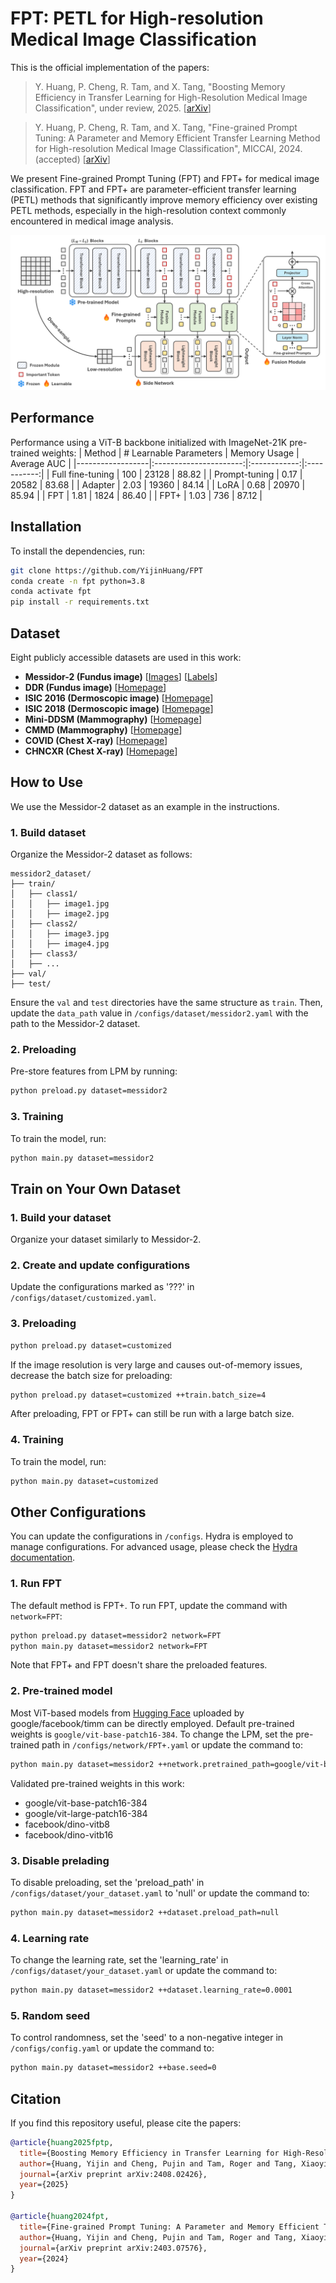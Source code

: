 # FPT: PETL for High-resolution Medical Image Classification

This is the official implementation of the papers:

> Y. Huang, P. Cheng, R. Tam, and X. Tang, "Boosting Memory Efficiency in Transfer Learning for High-Resolution Medical Image Classification", under review, 2025. [[arXiv](https://arxiv.org/abs/2408.02426)]

> Y. Huang, P. Cheng, R. Tam, and X. Tang, "Fine-grained Prompt Tuning: A Parameter and Memory Efficient Transfer Learning Method for High-resolution Medical Image Classification", MICCAI, 2024. (accepted) [[arXiv](https://arxiv.org/abs/2403.07576)]

We present Fine-grained Prompt Tuning (FPT) and FPT+ for medical image classification. FPT and FPT+ are parameter-efficient transfer learning (PETL) methods that significantly improve memory efficiency over existing PETL methods, especially in the high-resolution context commonly encountered in medical image analysis.

![Framework](./framework.png)



## Performance
Performance using a ViT-B backbone initialized with ImageNet-21K pre-trained weights:
| Method           | # Learnable Parameters | Memory Usage | Average AUC |
|------------------|:----------------------:|:------------:|:-----------:|
| Full fine-tuning | 100                    | 23128        | 88.82       |
| Prompt-tuning    | 0.17                   | 20582        | 83.68       |
| Adapter          | 2.03                   | 19360        | 84.14       |
| LoRA             | 0.68                   | 20970        | 85.94       |
| FPT              | 1.81                   | 1824         | 86.40       |
| FPT+             | 1.03                   | 736          | 87.12       |



## Installation
To install the dependencies, run:
```bash
git clone https://github.com/YijinHuang/FPT
conda create -n fpt python=3.8
conda activate fpt
pip install -r requirements.txt
```



## Dataset
Eight publicly accessible datasets are used in this work:
- **Messidor-2 (Fundus image)** [[Images](https://www.adcis.net/en/third-party/messidor2/)] [[Labels](https://www.kaggle.com/datasets/google-brain/messidor2-dr-grades)]
- **DDR (Fundus image)** [[Homepage](https://github.com/nkicsl/DDR-dataset)]
- **ISIC 2016 (Dermoscopic image)** [[Homepage](https://challenge.isic-archive.com/landing/2016/)]
- **ISIC 2018 (Dermoscopic image)** [[Homepage](https://challenge.isic-archive.com/landing/2018/)]
- **Mini-DDSM (Mammography)** [[Homepage](https://ardisdataset.github.io/MiniDDSM/?trk=public_profile_project-button)]
- **CMMD (Mammography)** [[Homepage](https://www.cancerimagingarchive.net/collection/cmmd/)]
- **COVID (Chest X-ray)** [[Homepage](https://www.kaggle.com/datasets/sid321axn/covid-cxr-image-dataset-research)]
- **CHNCXR (Chest X-ray)** [[Homepage](http://archive.nlm.nih.gov/repos/chestImages.php)]



## How to Use
We use the Messidor-2 dataset as an example in the instructions.

### 1. Build dataset
Organize the Messidor-2 dataset as follows:

```
messidor2_dataset/
├── train/
│   ├── class1/
│   │   ├── image1.jpg
│   │   ├── image2.jpg
│   ├── class2/
│   │   ├── image3.jpg
│   │   ├── image4.jpg
│   ├── class3/
│   ├── ...
├── val/
├── test/
```

Ensure the `val` and `test` directories have the same structure as `train`. Then, update the `data_path` value in `/configs/dataset/messidor2.yaml` with the path to the Messidor-2 dataset.

### 2. Preloading
Pre-store features from LPM by running:
```bash
python preload.py dataset=messidor2
```

### 3. Training
To train the model, run:
```bash
python main.py dataset=messidor2
```



## Train on Your Own Dataset
### 1. Build your dataset
Organize your dataset similarly to Messidor-2.

### 2. Create and update configurations
Update the configurations marked as '???' in `/configs/dataset/customized.yaml`.

### 3. Preloading
```bash
python preload.py dataset=customized
```
If the image resolution is very large and causes out-of-memory issues, decrease the batch size for preloading:
```bash
python preload.py dataset=customized ++train.batch_size=4
```
After preloading, FPT or FPT+ can still be run with a large batch size.

### 4. Training
To train the model, run:
```bash
python main.py dataset=customized
```



## Other Configurations
You can update the configurations in `/configs`. Hydra is employed to manage configurations. For advanced usage, please check the [Hydra documentation](https://hydra.cc/docs/intro/).

### 1. Run FPT
The default method is FPT+. To run FPT, update the command with `network=FPT`:
```bash
python preload.py dataset=messidor2 network=FPT
python main.py dataset=messidor2 network=FPT
```
Note that FPT+ and FPT doesn't share the preloaded features.

### 2. Pre-trained model
Most ViT-based models from [Hugging Face](https://huggingface.co/models) uploaded by google/facebook/timm can be directly employed. Default pre-trained weights is `google/vit-base-patch16-384`. To change the LPM, set the pre-trained path in `/configs/network/FPT+.yaml` or update the command to:
```bash
python main.py dataset=messidor2 ++network.pretrained_path=google/vit-base-patch16-384
```
Validated pre-trained weights in this work:
- google/vit-base-patch16-384
- google/vit-large-patch16-384
- facebook/dino-vitb8
- facebook/dino-vitb16

### 3. Disable prelading
To disable preloading, set the 'preload_path' in `/configs/dataset/your_dataset.yaml` to 'null' or update the command to:
```bash
python main.py dataset=messidor2 ++dataset.preload_path=null
```

### 4. Learning rate
To change the learning rate, set the 'learning_rate' in `/configs/dataset/your_dataset.yaml` or update the command to:
```bash
python main.py dataset=messidor2 ++dataset.learning_rate=0.0001
```

### 5. Random seed
To control randomness, set the 'seed' to a non-negative integer in `/configs/config.yaml` or update the command to:
```bash
python main.py dataset=messidor2 ++base.seed=0
```



## Citation
If you find this repository useful, please cite the papers:
```bibtex
@article{huang2025fptp,
  title={Boosting Memory Efficiency in Transfer Learning for High-Resolution Medical Image Classification},
  author={Huang, Yijin and Cheng, Pujin and Tam, Roger and Tang, Xiaoying},
  journal={arXiv preprint arXiv:2408.02426},
  year={2025}
}

@article{huang2024fpt,
  title={Fine-grained Prompt Tuning: A Parameter and Memory Efficient Transfer Learning Method for High-resolution Medical Image Classification},
  author={Huang, Yijin and Cheng, Pujin and Tam, Roger and Tang, Xiaoying},
  journal={arXiv preprint arXiv:2403.07576},
  year={2024}
}
```
